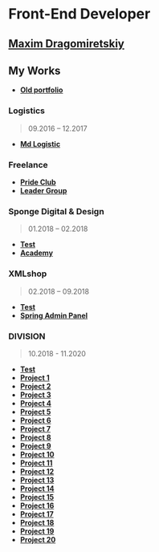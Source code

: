 # Front-End Developer

## [Maxim Dragomiretskiy](https://github.com/maxdragomir)

## My Works
- [**Old portfolio**](https://maxdragomir.github.io/portfolio/old/index.html)
### Logistics 
> 09.2016 – 12.2017
- [**Md Logistic**](http://md-logistic.com/)
### Freelance
- [**Pride Club**](https://maxdragomir.github.io/portfolio/pride-club/index.html)
- [**Leader Group**](https://maxdragomir.github.io/portfolio/leader-group/index.html)
### Sponge Digital & Design 
>01.2018 – 02.2018
- [**Test**](https://maxdragomir.github.io/portfolio/sponge-test/index.html)
- [**Academy**](https://maxdragomir.github.io/portfolio/academy/index.html)
### XMLshop 
> 02.2018 – 09.2018
- [**Test**](https://maxdragomir.github.io/portfolio/xmlshop-test/index.html)
- [**Spring Admin Panel**](https://maxdragomir.github.io/portfolio/spring/index.html)
### DIVISION 
> 10.2018 - 11.2020
- [**Test**](https://maxdragomir.github.io/portfolio/division/test/index.html)
- [**Project 1**](https://maxdragomir.github.io/portfolio/division/project1/index.html)
- [**Project 2**](https://maxdragomir.github.io/portfolio/division/project2/index.html)
- [**Project 3**](https://maxdragomir.github.io/portfolio/division/project3/index.html)
- [**Project 4**](https://maxdragomir.github.io/portfolio/division/project4/index.html)
- [**Project 5**](https://maxdragomir.github.io/portfolio/division/project5/index.html)
- [**Project 6**](https://maxdragomir.github.io/portfolio/division/project6/index.html)
- [**Project 7**](https://maxdragomir.github.io/portfolio/division/project7/index.html)
- [**Project 8**](https://maxdragomir.github.io/portfolio/division/project8/index.html)
- [**Project 9**](https://maxdragomir.github.io/portfolio/division/project9/index.html)
- [**Project 10**](https://maxdragomir.github.io/portfolio/division/project10/index.html)
- [**Project 11**](https://maxdragomir.github.io/portfolio/division/project11/index.html)
- [**Project 12**](https://maxdragomir.github.io/portfolio/division/project12/index.html)
- [**Project 13**](https://maxdragomir.github.io/portfolio/division/project13/index.html)
- [**Project 14**](https://maxdragomir.github.io/portfolio/division/project14/index.html)
- [**Project 15**](https://maxdragomir.github.io/portfolio/division/project15/index.html)
- [**Project 16**](https://maxdragomir.github.io/portfolio/division/project16/index.html)
- [**Project 17**](https://maxdragomir.github.io/portfolio/division/project17/index.html)
- [**Project 18**](https://maxdragomir.github.io/portfolio/division/project18/index.html)
- [**Project 19**](https://maxdragomir.github.io/portfolio/division/project19/index.html)
- [**Project 20**](https://maxdragomir.github.io/portfolio/division/project20/index.html)

[comment]: <> (### SEARATES)

[comment]: <> (> 11.2020 - 09.2021)

[comment]: <> (- [**SeaRates**]&#40;https://www.searates.com/&#41;)
